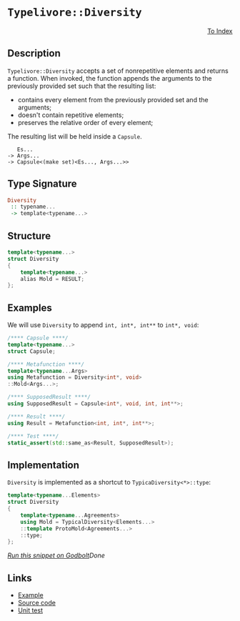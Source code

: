 <!-- Copyright 2024 Feng Mofan
SPDX-License-Identifier: Apache-2.0 -->

# `Typelivore::Diversity`

<p style='text-align: right;'><a href="../../../facilities/metafunctions.md#typelivore-diversity">To Index</a></p>

## Description

`Typelivore::Diversity` accepts a set of nonrepetitive elements and returns a function.
When invoked, the function appends the arguments to the previously provided set such that the resulting list:

- contains every element from the previously provided set and the arguments;
- doesn't contain repetitive elements;
- preserves the relative order of every element;

The resulting list will be held inside a `Capsule`.

<pre><code>   Es...
-> Args...
-> Capsule&lt;(make set)&lt;Es..., Args...&gt;&gt;</code></pre>

## Type Signature

```Haskell
Diversity
 :: typename...
 -> template<typename...>
```

## Structure

```C++
template<typename...>
struct Diversity
{
    template<typename...>
    alias Mold = RESULT;
};
```

## Examples

We will use `Diversity` to append `int, int*, int**` to `int*, void`:

```C++
/**** Capsule ****/
template<typename...>
struct Capsule;

/**** Metafunction ****/
template<typename...Args>
using Metafunction = Diversity<int*, void>
::Mold<Args...>;

/**** SupposedResult ****/
using SupposedResult = Capsule<int*, void, int, int**>;

/**** Result ****/
using Result = Metafunction<int, int*, int**>;

/**** Test ****/
static_assert(std::same_as<Result, SupposedResult>);
```

## Implementation

`Diversity` is implemented as a shortcut to `TypicaDiversity<*>::type`:

```C++
template<typename...Elements>
struct Diversity
{
    template<typename...Agreements>
    using Mold = TypicalDiversity<Elements...>
    ::template ProtoMold<Agreements...>
    ::type;
};
```

[*Run this snippet on Godbolt*](https://godbolt.org/#z:OYLghAFBqd5QCxAYwPYBMCmBRdBLAF1QCcAaPECAMzwBtMA7AQwFtMQByARg9KtQYEAysib0QXACx8BBAKoBnTAAUAHpwAMvAFYTStJg1DIApACYAQuYukl9ZATwDKjdAGFUtAK4sGIAKwAzKSuADJ4DJgAcj4ARpjEIAAc0gAOqAqETgwe3r4BwemZjgLhkTEs8Ykptpj2JQxCBEzEBLk%2BfkG19dlNLQRl0XEJydIKza3t%2BV3j/YMVVaMAlLaoXsTI7BwA9ABU%2BweHR8e72yYaAIJ7BwDUACKYqa6MyHiYCjeHZ5fXJ39H3wu5yBZkCEWQ3iwNxMgTcBAAnk8APoEYhMQgKGHYYHA367G5uJipBReeifA6AgiYFipAxUmFwxGMViYAB07KxwPGxC8DgJRJJ9BhVkuwKpNLpmAZCKezDY7NZAEkGAong5MOhsPQ2IJMYFsZdubyCDcACqIvCiWh3PAANwSxXhIBuqS8sVolpu43QIBAMswSLwWEEhHhDOVqsw6s12sYBD12AVOIA7CKgT9tjcAEpR9aZe38pQgYE3Us3cW0pj02H%2BuWYG4RtWOIxa6lx0jlpl1hU58atnXxzmXMte1HGm7KYioIgAWU86BLZZMqcXI9LXkyRk7T2hgTuo59KAE%2BAaYlXa4Z57XZe9vrwCiRsSYSiRqCol%2BH16/pdvfqZgeDRwEXDFUmwiYB%2BzjLFSCvb8y3NVJLTEG17WIR1YOvLFfVtMQvEwDsMLXBCkOtO0HVDAjPzgs0LStFDyOA2FGyjKkYzbXUFQ7ZiHHAyDBCHC5vywv8nl9CtJQnKdZ3nBlewIPj4yTfUxKZYVz2XO41NFDMbgsZ960JItz3EqspRrLsWQbUCWN42N%2BP1c8jT5Sdp1QOdaAXJjrJ4ls7IIASR2XNNvw3cDt3rGF91/NAGBPbIzyoi9YUIkdf3vR99Nfd9ksS6ifwIQ9/QAuNQxAyMfIgvzoJSr9iLosi0NK3Kv2EnDvHw6FmuvQliVJMy3G41iFIUJTsEowS8p6wV%2BsGjVhs4qzyubSr2P8hyut3bAVKeLSJtLDTduM6lK2rRlZRZBVhoCstQq3dz0F3fcXOkjyGXmjkHMCNMDq%2BnEfn%2BAGAVxQ4GwlVaq2ycl9kBPFAf%2BQExWOyVpQs%2BV2Su9aLick16Ma4DRRXRKTNO2sLvZC5gGITBVoTc9buAG57semjEPq1D0Nhd7WWu0sxKR0zJNc%2B6GQpqmadG89trM77k0037tKuOGgf%2B25sFUVhaXrL5gaVik/pBMEGAhLwoQZGLNlSQdMZ1/Z%2BV6sltcuYn%2BtJtHucx7G7emw6VdtmdMGaKgvCNhoodORGJVMlHzrdi5iGAWnLnpxmA6YIOQ8hyL7gajm3AiAhdg7W1UCDATfWF2E44TiX5fTRXbiELxUiKDVe1JE1HYuZPG%2BbjJW/edvmamvqGXzwubmLoMO3z6fBH2Tla5t/E29oDu9aTzcGZXk0s/9wPg54gRR8EWeC9P%2BfPu%2B338VNd41%2BhrlmkcZAkWfJRWggX8FBZV%2B9TcbeOw9xbugbeWIljCg4CsWgnB/C8D8BwLQpBUCcDcNYawXo1gbAiqCHgpACCaEgSsAA1gESQrINBJDMGYAAnNQrg/gKFJC4MmZM0hoEcEkLwFgEgNAaFIPAxByCOC8AUCAPh%2BCEGQNIHAWAMBEAgDWAQV0BByCUDQDSOgCQogsk4KoJIAA2AAtPoyQNxgDIGQDcKQrIzC8A1IQEgQY9D8EECIMQ7ApAyEEIoFQ6hJGkF0FwUgAB3NEqROA8CgTAuBBCkGcAAPJeCUUkm4b4bh6KMSYsxFirFkLMDcCAHgNH0GINCHBSxeASK0CsCASB1GIRKaoiA9TNGJGAFIMwfA6BUjQpQWIsTYgRBaE6bgvBBnMGIPCeJsRtAsQibwdRA54kMFoCMxBWBYheGAISWgtBRGjNIFgFghhgDiH8fgKmPF7T7MQZgVQuYqTzPIIIOosSPSxDRJMjwWBYmojwNwg5qFYh9weMcowHojAEJWFQAwCcABqbxgnxNlE8lxwgrQeOkGinxahYmBP0CclAaDLD6DwLEURkAVioEttkfZhjvSRVMJYawZhBGoWIEGd48AVh2Bss4CArgph%2BCCWECIQxKgjCCUULIAghV6GlQ0eYwxEhBN5YfRoEw2ieA6HoNVDQ%2BitCVRKlVthNVytVZqo1iwuA8swZsCQUSOCwP4bEoR6SDHGNMeYyx1j8kQFwA40p5hAg2sqVClYCBMBMCwIkCAxCQCSECKyahgRWEaEkGYSQ%2BjeH%2BH0dQ/QnBOGkG4SG1k%2BiuD6KSNQph%2Bj/CSHoSm/RLr/FCJEWIvBULpFyNqQopJyimktJKdotgnAWgsFtMmQxTAbgQhOVY6hrIuDkLsSeRxPoglorceITx2KlC4v8boTpoSiTzMdc6gRvAhGJOSSaNJGTPUzoMFuLgC6l0aAKUUhpCQymBDMBUjtkial1NQMUhIA6QNfsSLOowL6uB8JoKvB0fSBlDMmU88ZwzpmzIcE8xZcZlmrNiRsrZOy9lPKOScs56y8CXMcNc2JdyHlbFwfnV5/j3mfPhN8rYiC/kAtwUCkF1JKPgU7TCpg8LEXIsYKi2QW7MVePkHuvxiDD0EshUyqwJL3kUrjUgmlAg6UMr3JpllbKEgcqwLpnldQ%2BV%2BAFbFc1IRYpWslaQBV2QnMedKGKhYbm9W9DNdq/IqrbPqoNQMXzyrdVBbyMK01cwovGodasdY9qbUFqdTEltnB3WZNMdBhmL7F3kIKQGogQbylhsAxGqNMbKCOqLSWhd6bkz%2BGoSwwIGas31ubYIzgbbxGdpkfIxR/aKDNIg604dWwx1ZJYAoW0ljbTFclOMFdganEbrkxiiQWLZA4pUzoEAwRj3hNGWe7L/WODXuUakqg6T5uLeW6t0y4wP1TZKT%2BwI/6qlSJ7YOsDE3AeJCW83JEK3qFIjWwQJEqgTFdMQ70iA/T/EYbQwc9HUyZlzIOXhwQBG1m8GI9ssQZGDkUfBTx4nNGbL0f8Yx5ASTmO8FY%2BwxBHHhncd%2BRy/jvBBNKFBSJyFgG%2BCwoUAizASKUUHM3btndB3lN4pO%2Bp4wxKbA6e5fpho%2Bzti3lM5YVll72Wcus90OzLhHPBfi6K8o0WpUZBlTka38rHeKqS9a834XYs6tCz0AQEXXMmtmJMF3FrEt2%2BSxlhQdqPGXb65e3L8PTELaWxPV7VJ3v%2BtXZVkNv3w2kEjdGkYen2FNZADQ1kgRAj%2BAYfW3h1fkyVoT3E4Rth21/aWPGyQ/hk3MOTLwlIdCuCULME29hgQruJ7b53x1tiW%2BtoA9UlY7NsgJqAA)$Done$

## Links

- [Example](../../../code/facilities/metafunctions/typelivore/diversity/implementation.hpp)
- [Source code](../../../../conceptrodon/descend/typelivore/diversity.hpp)
- [Unit test](../../../../tests/unit/metafunctions/typelivore/diversity.test.hpp)
